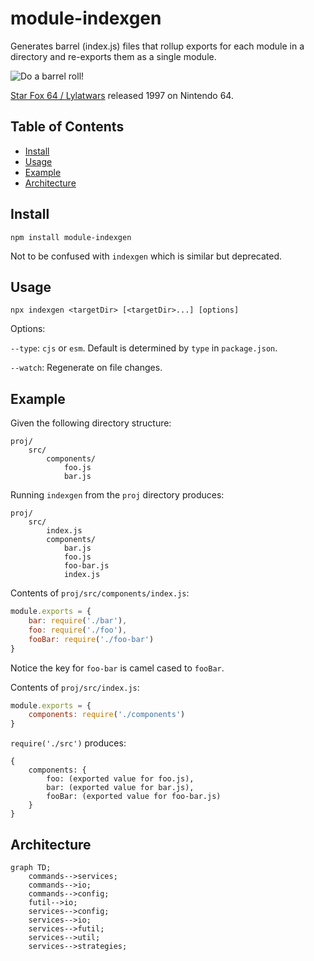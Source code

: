 # module-indexgen

Generates barrel (index.js) files that rollup exports for each module in a directory and re-exports them as a single module.

![Do a barrel roll!](https://media.giphy.com/media/ZQMVKzoTLdNBu/giphy.gif)

[Star Fox 64 / Lylatwars](https://en.wikipedia.org/wiki/Star_Fox_64) released 1997 on Nintendo 64.

## Table of Contents

<!-- START doctoc generated TOC please keep comment here to allow auto update -->
<!-- DON'T EDIT THIS SECTION, INSTEAD RE-RUN doctoc TO UPDATE -->
<!-- END doctoc generated TOC please keep comment here to allow auto update -->

- [Install](#install)
- [Usage](#usage)
- [Example](#example)
- [Architecture](#architecture)

<!-- END doctoc generated TOC please keep comment here to allow auto update -->

## Install

```
npm install module-indexgen
```

Not to be confused with `indexgen` which is similar but deprecated.

## Usage

```
npx indexgen <targetDir> [<targetDir>...] [options]
```

Options:

`--type`: `cjs` or `esm`. Default is determined by `type` in `package.json`.

`--watch`: Regenerate on file changes.

## Example

Given the following directory structure:

```
proj/
    src/
        components/
            foo.js
            bar.js
```

Running `indexgen` from the `proj` directory produces:

```
proj/
    src/
        index.js
        components/
            bar.js
            foo.js
            foo-bar.js
            index.js
```

Contents of `proj/src/components/index.js`:

```js
module.exports = {
    bar: require('./bar'),
    foo: require('./foo'),    
    fooBar: require('./foo-bar')
}
```

Notice the key for `foo-bar` is camel cased to `fooBar`.

Contents of `proj/src/index.js`:

```js
module.exports = {
    components: require('./components')
}
```

`require('./src')` produces:

```
{
    components: {
        foo: (exported value for foo.js),
        bar: (exported value for bar.js),
        fooBar: (exported value for foo-bar.js)
    }
}
```

## Architecture

```mermaid
graph TD;
    commands-->services;
    commands-->io;
    commands-->config;
    futil-->io;
    services-->config;
    services-->io;
    services-->futil;
    services-->util;
    services-->strategies;
```
